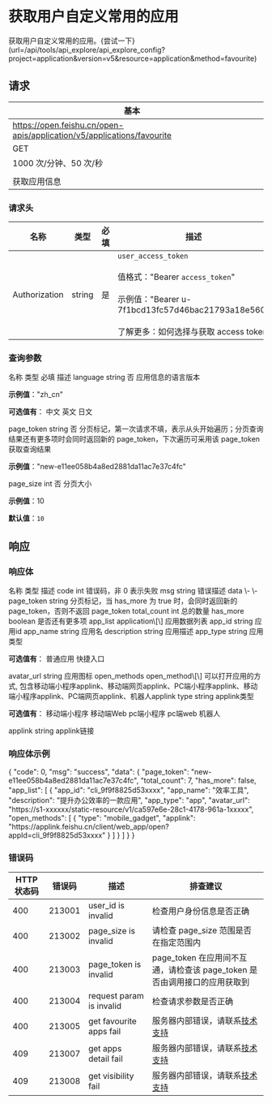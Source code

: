 # 获取用户自定义常用的应用

获取用户自定义常用的应用。{尝试一下}(url=/api/tools/api_explore/api_explore_config?project=application&version=v5&resource=application&method=favourite)

<md-alert type="tip">

</md-alert>


<md-alert type="warn">

</md-alert>


<md-alert type="error">

</md-alert>




## 请求
| 基本 |  |
| --- | --- |
| https://open.feishu.cn/open-apis/application/v5/applications/favourite |
| GET |
| 1000 次/分钟、50 次/秒 |
|  |
| 获取应用信息 |


### 请求头
| 名称 | 类型 | 必填 | 描述 |
| --- | --- | --- | --- |
| Authorization | string | 是 | `user_access_token`<br><br>值格式："Bearer `access_token`"<br><br>示例值："Bearer u-7f1bcd13fc57d46bac21793a18e560"<br><br>了解更多：如何选择与获取 access token |





### 查询参数
<md-dt-table>
  <md-dt-thead>
      <md-dt-tr>
      <md-dt-th style="width: 35%;">名称</md-dt-th>
      <md-dt-th style="width: 13%;">类型</md-dt-th>
      <md-dt-th style="width: 15%;" filters="是,否" >必填</md-dt-th>
      <md-dt-th style="width: 37%;" >描述</md-dt-th>
      </md-dt-tr>
  </md-dt-thead>
  <md-dt-tbody>


<md-dt-tr level="0">
	<md-dt-td>
	language
	</md-dt-td>
	<md-dt-td>
	string
	</md-dt-td>
	<md-dt-td>
	否
	</md-dt-td>
	<md-dt-td>
	应用信息的语言版本

**示例值**："zh_cn"

**可选值有**：
<md-enum>
<md-enum-item key="zh_cn" >中文</md-enum-item>
<md-enum-item key="en_us" >英文</md-enum-item>
<md-enum-item key="ja_jp" >日文</md-enum-item>
</md-enum>
	</md-dt-td>
</md-dt-tr>


<md-dt-tr level="0">
	<md-dt-td>
	page_token
	</md-dt-td>
	<md-dt-td>
	string
	</md-dt-td>
	<md-dt-td>
	否
	</md-dt-td>
	<md-dt-td>
	分页标记，第一次请求不填，表示从头开始遍历；分页查询结果还有更多项时会同时返回新的 page_token，下次遍历可采用该 page_token 获取查询结果

**示例值**："new-e11ee058b4a8ed2881da11ac7e37c4fc"
	</md-dt-td>
</md-dt-tr>


<md-dt-tr level="0">
	<md-dt-td>
	page_size
	</md-dt-td>
	<md-dt-td>
	int
	</md-dt-td>
	<md-dt-td>
	否
	</md-dt-td>
	<md-dt-td>
	分页大小

**示例值**：10

**默认值**：`10`
	</md-dt-td>
</md-dt-tr>

  </md-dt-tbody>
</md-dt-table>






## 响应





### 响应体
<md-dt-table>
  <md-dt-thead>
      <md-dt-tr>
      <md-dt-th style="width: 35%;">名称</md-dt-th>
      <md-dt-th style="width: 13%;">类型</md-dt-th>
      <md-dt-th style="width: 52%;">描述</md-dt-th>
      </md-dt-tr>
  </md-dt-thead>
  <md-dt-tbody>

<md-dt-tr level="0">
	<md-dt-td>
	code
	</md-dt-td>
	<md-dt-td>
	int
	</md-dt-td>
	<md-dt-td>
	错误码，非 0 表示失败
	</md-dt-td>
</md-dt-tr>


<md-dt-tr level="0">
	<md-dt-td>
	msg
	</md-dt-td>
	<md-dt-td>
	string
	</md-dt-td>
	<md-dt-td>
	错误描述
	</md-dt-td>
</md-dt-tr>


<md-dt-tr level="0">
	<md-dt-td>
	data
	</md-dt-td>
	<md-dt-td>
	\-
	</md-dt-td>
	<md-dt-td>
	\-
	</md-dt-td>
</md-dt-tr>


<md-dt-tr level="1">
	<md-dt-td>
	page_token
	</md-dt-td>
	<md-dt-td>
	string
	</md-dt-td>
	<md-dt-td>
	分页标记，当 has_more 为 true 时，会同时返回新的 page_token，否则不返回 page_token
	</md-dt-td>
</md-dt-tr>


<md-dt-tr level="1">
	<md-dt-td>
	total_count
	</md-dt-td>
	<md-dt-td>
	int
	</md-dt-td>
	<md-dt-td>
	总的数量
	</md-dt-td>
</md-dt-tr>


<md-dt-tr level="1">
	<md-dt-td>
	has_more
	</md-dt-td>
	<md-dt-td>
	boolean
	</md-dt-td>
	<md-dt-td>
	是否还有更多项
	</md-dt-td>
</md-dt-tr>


<md-dt-tr level="1">
	<md-dt-td>
	app_list
	</md-dt-td>
	<md-dt-td>
	application\[\]
	</md-dt-td>
	<md-dt-td>
	应用数据列表
	</md-dt-td>
</md-dt-tr>


<md-dt-tr level="2">
	<md-dt-td>
	app_id
	</md-dt-td>
	<md-dt-td>
	string
	</md-dt-td>
	<md-dt-td>
	应用id
	</md-dt-td>
</md-dt-tr>


<md-dt-tr level="2">
	<md-dt-td>
	app_name
	</md-dt-td>
	<md-dt-td>
	string
	</md-dt-td>
	<md-dt-td>
	应用名
	</md-dt-td>
</md-dt-tr>


<md-dt-tr level="2">
	<md-dt-td>
	description
	</md-dt-td>
	<md-dt-td>
	string
	</md-dt-td>
	<md-dt-td>
	应用描述
	</md-dt-td>
</md-dt-tr>


<md-dt-tr level="2">
	<md-dt-td>
	app_type
	</md-dt-td>
	<md-dt-td>
	string
	</md-dt-td>
	<md-dt-td>
	应用类型

**可选值有**：
<md-enum>
<md-enum-item key="app" >普通应用</md-enum-item>
<md-enum-item key="shortcut" >快捷入口</md-enum-item>
</md-enum>
	</md-dt-td>
</md-dt-tr>


<md-dt-tr level="2">
	<md-dt-td>
	avatar_url
	</md-dt-td>
	<md-dt-td>
	string
	</md-dt-td>
	<md-dt-td>
	应用图标
	</md-dt-td>
</md-dt-tr>


<md-dt-tr level="2">
	<md-dt-td>
	open_methods
	</md-dt-td>
	<md-dt-td>
	open_method\[\]
	</md-dt-td>
	<md-dt-td>
	可以打开应用的方式, 包含移动端小程序applink、移动端网页applink、PC端小程序applink、移动端小程序applink、PC端网页applink、机器人applink
	</md-dt-td>
</md-dt-tr>


<md-dt-tr level="3">
	<md-dt-td>
	type
	</md-dt-td>
	<md-dt-td>
	string
	</md-dt-td>
	<md-dt-td>
	applink类型

**可选值有**：
<md-enum>
<md-enum-item key="mobile_gadget" >移动端小程序</md-enum-item>
<md-enum-item key="mobile_web" >移动端Web</md-enum-item>
<md-enum-item key="pc_gadget" >pc端小程序</md-enum-item>
<md-enum-item key="pc_web" >pc端web</md-enum-item>
<md-enum-item key="bot" >机器人</md-enum-item>
</md-enum>
	</md-dt-td>
</md-dt-tr>


<md-dt-tr level="3">
	<md-dt-td>
	applink
	</md-dt-td>
	<md-dt-td>
	string
	</md-dt-td>
	<md-dt-td>
	applink链接
	</md-dt-td>
</md-dt-tr>


  </md-dt-tbody>
</md-dt-table>




### 响应体示例
<md-code-json>
{
    "code": 0,
    "msg": "success",
    "data": {
        "page_token": "new-e11ee058b4a8ed2881da11ac7e37c4fc",
        "total_count": 7,
        "has_more": false,
        "app_list": [
            {
                "app_id": "cli_9f9f8825d53xxxx",
                "app_name": "效率工具",
                "description": "提升办公效率的一款应用",
                "app_type": "app",
                "avatar_url": "https://s1-xxxxxx/static-resource/v1/ca597e6e-28c1-4178-961a-1xxxxx",
                "open_methods": [
                    {
                        "type": "mobile_gadget",
                        "applink": "https://applink.feishu.cn/client/web_app/open?appId=cli_9f9f8825d53xxxx"
                    }
                ]
            }
        ]
    }
}
</md-code-json>




### 错误码
| HTTP状态码 | 错误码 | 描述 | 排查建议 |
| --- | --- | --- | --- |
| 400 | 213001 | user_id is invalid | 检查用户身份信息是否正确 |
| 400 | 213002 | page_size is invalid | 请检查 page_size 范围是否在指定范围内 |
| 400 | 213003 | page_token is invalid | page_token 在应用间不互通，请检查该 page_token 是否由调用接口的应用获取到 |
| 400 | 213004 | request param is invalid | 检查请求参数是否正确 |
| 400 | 213005 | get favourite apps fail | 服务器内部错误，请联系[技术支持](https://applink.feishu.cn/TLJpeNdW) |
| 409 | 213007 | get apps detail fail | 服务器内部错误，请联系[技术支持](https://applink.feishu.cn/TLJpeNdW) |
| 409 | 213008 | get visibility fail | 服务器内部错误，请联系[技术支持](https://applink.feishu.cn/TLJpeNdW) |






